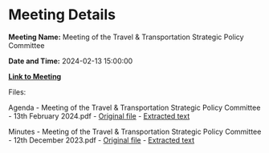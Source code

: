 # Meeting Details

**Meeting Name:** Meeting of the Travel & Transportation Strategic Policy Committee

**Date and Time:** 2024-02-13 15:00:00

**[Link to Meeting](https://www.limerick.ie/council/whats-on/meeting-of-the-travel-transportation-strategic-policy-committee-4)**

Files: 

Agenda - Meeting of the Travel & Transportation Strategic Policy Committee - 13th February 2024.pdf - [Original file](https://www.limerick.ie/sites/default/files/media/documents/2024-02/agenda-meeting-of-the-travel-transportation-strategic-policy-committee-13th-february-2024.pdf) - [Extracted text](./Agenda%20-%20Meeting%20of%20the%20Travel%20%26%20Transportation%20Strategic%20Policy%20Committee%20-%2013th%20February%202024.md)

Minutes - Meeting of the Travel & Transportation Strategic Policy Committee - 12th December 2023.pdf - [Original file](https://www.limerick.ie/sites/default/files/media/documents/2024-02/minutes-meeting-of-the-travel-transportation-strategic-policy-committee-12th-december-2023.pdf) - [Extracted text](./Minutes%20-%20Meeting%20of%20the%20Travel%20%26%20Transportation%20Strategic%20Policy%20Committee%20-%2012th%20December%202023.md)

